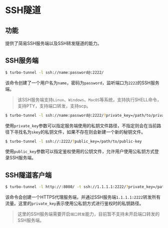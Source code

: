 # SSH隧道

## 功能

提供了简易SSH服务端以及SSH转发隧道的能力。

## SSH服务端

```bash
$ turbo-tunnel -l ssh://name:password@:2222/
```

该命令创建了一个用户名为`name`，密码为`password`，监听端口为`2222`的SSH服务端。

> 该SSH服务端支持`Linux`、`Windows`、`MacOS`等系统，支持执行SHELL命令，支持PTY，支持端口转发，支持scp。

```bash
$ turbo-tunnel -l ssh://name:password@:2222/?private_key=/path/to/private-key
```

使用`private_key`参数可以指定服务端使用的私钥文件路径，不指定则会在当前路径下寻找名为`skey`的私钥文件，如果不存在则会新建一个新的秘钥文件。

```bash
$ turbo-tunnel -l ssh://:2222/?public_key=/path/to/public-key
```

使用`public_key`参数可以指定鉴权使用的公钥文件，允许用户使用公私钥方式登录SSH服务端。

## SSH隧道客户端

```bash
$ turbo-tunnel -l http://:8080/ -t ssh://1.1.1.1:2222/?private_key=/path/to/private-key
```

该命令会创建一个HTTPS代理服务端，并通过SSH服务端`1.1.1.1:2222`转发所有流量。这里的`private_key`表示使用公私钥方式进行鉴权时的私钥路径。

> 这里的SSH服务端需要开启`端口转发`能力，目前暂不支持未开启端口转发的SSH服务端。
